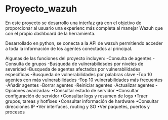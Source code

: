 # Proyecto_wazuh
En este proyecto se desarrollo una interfaz grá con el objetivo de proporcionar al usuario una experienc más completa al manejar Wazuh que con el propio dashboard de la herramienta.

Desarrollado en python, se conecta a la API de wazuh permitiendo acceder a toda la información de los agentes conectados al principal.

Algunas de las funciones del proyecto incluyen: 
-Consulta de agentes
-Consulta de grupos
-Busqueda de vulnerabilidsdes por niveles de severidad 
-Busqueda de agentes afectados por vulnerabilidades específicas
-Busqueda de vulnerabilidades por palabras clave
-Top 10 agentes con más vulnerabilidades 
-Top 10 vulnerabilidades más frecuentes
-Añadir agentes 
-Borrar agentes
-Reiniciar agentes
-Actualizar agentes
-Opciones avanzadas: 
 •Consultar estado de servidor
 •Consultar configuración de servidor
 •Consultar logs y resumen de logs
 •Traer grupos, tareas y hotfixes
 •Consultar información de hardware
 •Consultar direcciones IP
 •Ver interfaces, routing y SO
 •Ver paquetes, puertos y procesos
